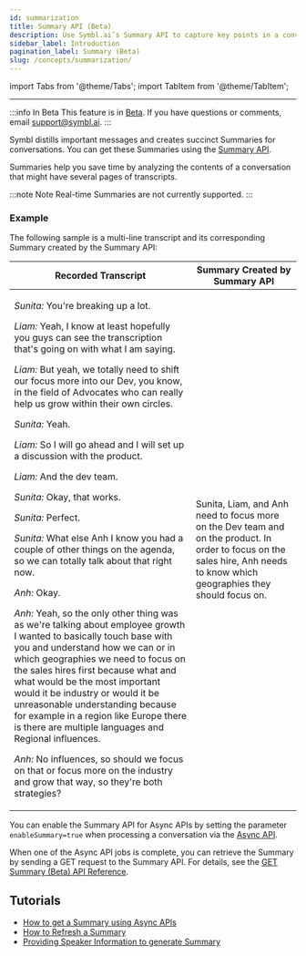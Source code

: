 ```yaml
---
id: summarization
title: Summary API (Beta)
description: Use Symbl.ai’s Summary API to capture key points in a conversation and create succinct summaries.
sidebar_label: Introduction
pagination_label: Summary (Beta)
slug: /concepts/summarization/
---
```


<head>
    <title>Summary API - Capturing Key Points (Beta)</title>
</head>

import Tabs from '@theme/Tabs';
import TabItem from '@theme/TabItem';

---

:::info In Beta
This feature is in [Beta](/docs/product-releases). If you have questions or comments, email [support@symbl.ai](mailto:support@symbl.ai).
:::

Symbl distills important messages and creates succinct Summaries for conversations. You can get these Summaries using the [Summary API](/docs/conversation-api/summary).

Summaries help you save time by analyzing the contents of a conversation that might have several pages of transcripts.

:::note Note
Real-time Summaries are not currently supported.
:::

### Example

The following sample is a multi-line transcript and its corresponding Summary created by the Summary API:

<table>
    <thead>
        <tr>
            <th>
                Recorded Transcript
            </th>
            <th>
                Summary Created by Summary API
            </th>
        </tr>
    </thead>
    <tbody>
        <tr>
            <td>
                <p>
                    <em>Sunita:</em> You're breaking up a lot.
                </p>
                <p>
                    <em>Liam:</em> Yeah, I know at least hopefully you guys can
                    see the transcription that's going on with what I am saying.
                </p>
                <p>
                    <em>Liam:</em> But yeah, we totally need to shift our focus
                    more into our Dev, you know, in the field of Advocates who
                    can really help us grow within their own circles.
                </p>
                <p>
                    <em>Sunita:</em> Yeah.
                </p>
                <p>
                    <em>Liam:</em> So I will go ahead and I will set up a
                    discussion with the product.
                </p>
                <p>
                    <em>Liam:</em> And the dev team.
                </p>
                <p>
                    <em>Sunita:</em> Okay, that works.
                </p>
                <p>
                    <em>Sunita:</em> Perfect.
                </p>
                <p>
                    <em>Sunita:</em> What else Anh I know you had a couple of
                    other things on the agenda, so we can totally talk about
                    that right now.
                </p>
                <p>
                    <em>Anh:</em> Okay.
                </p>
                <p>
                    <em>Anh:</em> Yeah, so the only other thing was as we're
                    talking about employee growth I wanted to basically touch
                    base with you and understand how we can or in which
                    geographies we need to focus on the sales hires first
                    because what and what would be the most important would it
                    be industry or would it be unreasonable understanding
                    because for example in a region like Europe there is there
                    are multiple languages and Regional influences.
                </p>
                <p>
                    <em>Anh:</em> No influences, so should we focus on that or
                    focus more on the industry and grow that way, so they're
                    both strategies?
                </p>
            </td>
            <td class="align-top">
                <p>
                    Sunita, Liam, and Anh need to focus more on the Dev team and
                    on the product. In order to focus on the sales hire, Anh
                    needs to know which geographies they should focus on.
                </p>
            </td>
        </tr>
    </tbody>
</table>

You can enable the Summary API for Async APIs by setting the parameter `enableSummary=true` when processing a conversation via the [Async API](/docs/async-api/introduction/).

When one of the Async API jobs is complete, you can retrieve the Summary by sending a GET request to the Summary API. For details, see the [GET Summary (Beta) API Reference](/docs/conversation-api/summary).

## Tutorials

- [How to get a Summary using Async APIs](/docs/tutorials/summarization/getting-summary)
- [How to Refresh a Summary](/docs/tutorials/summarization/refreshing-summary)
- [Providing Speaker Information to generate Summary](/docs/tutorials/summarization/adding-speaker-info)
